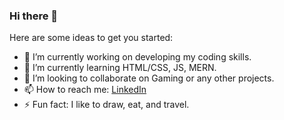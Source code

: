 ### Hi there 👋


Here are some ideas to get you started:

- 🔭 I’m currently working on developing my coding skills.
- 🌱 I’m currently learning HTML/CSS, JS, MERN.
- 👯 I’m looking to collaborate on Gaming or any other projects.
- 📫 How to reach me: [LinkedIn](https://www.linkedin.com/in/khwa-oo/)
- ⚡ Fun fact: I like to draw, eat, and travel.
